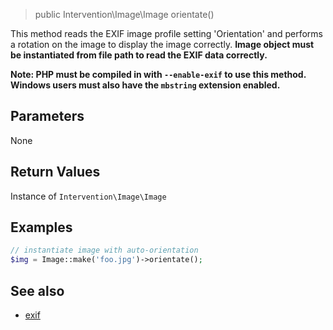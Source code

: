 > public Intervention\Image\Image orientate()

This method reads the EXIF image profile setting 'Orientation' and performs a rotation on the image to display the image correctly. **Image object must be instantiated from file path to read the EXIF data correctly.**

**Note: PHP must be compiled in with `--enable-exif` to use this method. Windows users must also have the `mbstring` extension enabled.**

## Parameters

None

## Return Values
Instance of `Intervention\Image\Image`

## Examples

```php
// instantiate image with auto-orientation
$img = Image::make('foo.jpg')->orientate();
```

## See also

- [exif](/api/exif)
